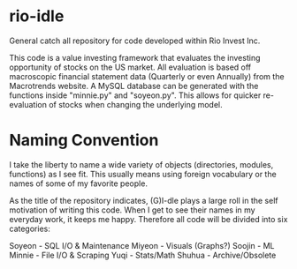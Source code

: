 # rio-idle
General catch all repository for code developed within Rio Invest Inc.

This code is a value investing framework that evaluates the investing opportunity of stocks on the US market.
All evaluation is based off macroscopic financial statement data (Quarterly or even Annually) from the Macrotrends website.
A MySQL database can be generated with the functions inside "minnie.py" and "soyeon.py". This allows for quicker re-evaluation of stocks when changing the underlying model.


# Naming Convention
I take the liberty to name a wide variety of objects (directories, modules, functions) as I see fit. This usually means using foreign vocabulary or the names of some of my favorite people. 

As the title of the repository indicates, (G)I-dle plays a large roll in the self motivation of writing this code. When I get to see their names in my everyday work, it keeps me happy. Therefore all code will be divided into six categories:

Soyeon - SQL I/O & Maintenance
Miyeon - Visuals (Graphs?)
Soojin - ML
Minnie - File I/O & Scraping
Yuqi - Stats/Math
Shuhua - Archive/Obsolete
